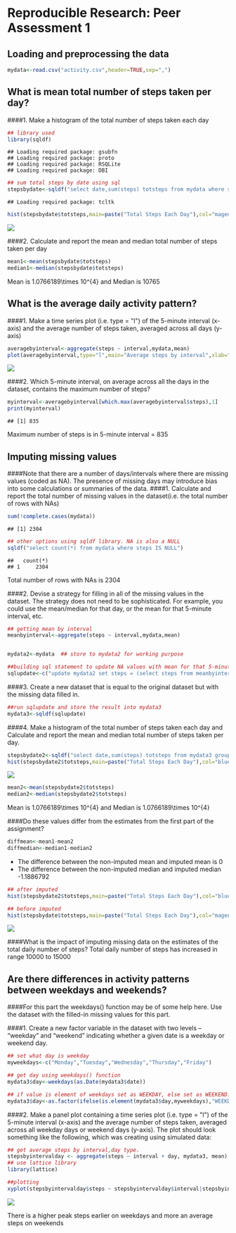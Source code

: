 # Reproducible Research: Peer Assessment 1

## Loading and preprocessing the data

```r
mydata<-read.csv("activity.csv",header=TRUE,sep=",")
```

## What is mean total number of steps taken per day?
####1. Make a histogram of the total number of steps taken each day


```r
## library used
library(sqldf)
```

```
## Loading required package: gsubfn
## Loading required package: proto
## Loading required package: RSQLite
## Loading required package: DBI
```

```r
## sum total steps by date using sql
stepsbydate<-sqldf("select date,sum(steps) totsteps from mydata where steps is not NULL group by date")
```

```
## Loading required package: tcltk
```

```r
hist(stepsbydate$totsteps,main=paste("Total Steps Each Day"),col="magenta",xlab="Number of Steps")
```

![](PA1_template_files/figure-html/unnamed-chunk-2-1.png) 

####2. Calculate and report the mean and median total number of steps taken per day

```r
mean1<-mean(stepsbydate$totsteps)
median1<-median(stepsbydate$totsteps)
```
Mean is 1.0766189\times 10^{4} and Median is 10765

## What is the average daily activity pattern?
####1. Make a time series plot (i.e. type = "l") of the 5-minute interval (x-axis) and the average number of steps taken, averaged across all days (y-axis)

```r
averagebyinterval<-aggregate(steps ~ interval,mydata,mean)
plot(averagebyinterval,type="l",main="Average steps by interval",xlab="Interval",ylab="Number of steps")
```

![](PA1_template_files/figure-html/unnamed-chunk-4-1.png) 

####2. Which 5-minute interval, on average across all the days in the dataset, contains the maximum number of steps?

```r
myinterval<-averagebyinterval[which.max(averagebyinterval$steps),1]
print(myinterval)
```

```
## [1] 835
```
Maximum number of steps is in 5-minute interval = 835

## Imputing missing values
####Note that there are a number of days/intervals where there are missing values (coded as NA). The presence of missing days may introduce bias into some calculations or summaries of the data.
####1. Calculate and report the total number of missing values in the dataset(i.e. the total number of rows with NAs)

```r
sum(!complete.cases(mydata))
```

```
## [1] 2304
```

```r
## other options using sqldf library. NA is also a NULL
sqldf("select count(*) from mydata where steps IS NULL")
```

```
##   count(*)
## 1     2304
```
Total number of rows with NAs is 2304


####2. Devise a strategy for filling in all of the missing values in the dataset. The strategy does not need to be sophisticated. For example, you could use the mean/median for that day, or the mean for that 5-minute interval, etc.

```r
## getting mean by interval
meanbyinterval<-aggregate(steps ~ interval,mydata,mean)


mydata2<-mydata  ## store to mydata2 for working purpose

##building sql statement to update NA values with mean for that 5-minute interval
sqlupdate<-c("update mydata2 set steps = (select steps from meanbyinterval where interval=mydata2.interval) where steps IS NULL","select * from main.mydata2")
```

####3. Create a new dataset that is equal to the original dataset but with the missing data filled in.

```r
##run sqlupdate and store the result into mydata3
mydata3<-sqldf(sqlupdate)
```

####4. Make a histogram of the total number of steps taken each day and Calculate and report the mean and median total number of steps taken per day. 

```r
stepsbydate2<-sqldf("select date,sum(steps) totsteps from mydata3 group by date")
hist(stepsbydate2$totsteps,main=paste("Total Steps Each Day"),col="blue",xlab="Number of Steps")
```

![](PA1_template_files/figure-html/unnamed-chunk-9-1.png) 

```r
mean2<-mean(stepsbydate2$totsteps)
median2<-median(stepsbydate2$totsteps)
```
Mean is 1.0766189\times 10^{4} and Median is 1.0766189\times 10^{4}

####Do these values differ from the estimates from the first part of the assignment? 




```r
diffmean<-mean1-mean2
diffmedian<-median1-median2
```

- The difference between the non-imputed mean and imputed mean is 0
- The difference between the non-imputed median and imputed median -1.1886792 


```r
## after imputed
hist(stepsbydate2$totsteps,main=paste("Total Steps Each Day"),col="blue",xlab="Number of Steps")

## before imputed
hist(stepsbydate$totsteps,main=paste("Total Steps Each Day"),col="magenta",xlab="Number of Steps",add=T)
```

![](PA1_template_files/figure-html/unnamed-chunk-12-1.png) 

####What is the impact of imputing missing data on the estimates of the total daily number of steps?
Total daily number of steps has increased in range 10000 to 15000



## Are there differences in activity patterns between weekdays and weekends?

####For this part the weekdays() function may be of some help here. Use the dataset with the filled-in missing values for this part.

####1. Create a new factor variable in the dataset with two levels – “weekday” and “weekend” indicating whether a given date is a weekday or weekend day.

```r
## set what day is weekday
myweekdays<-c("Monday","Tuesday","Wednesday","Thursday","Friday")

## get day using weekdays() function
mydata3$day<-weekdays(as.Date(mydata3$date))

## if value is element of weekdays set as WEEKDAY, else set as WEEKEND. Change to factor variable
mydata3$day<-as.factor(ifelse(is.element(mydata3$day,myweekdays),"WEEKDAY","WEEKEND"))
```

####2. Make a panel plot containing a time series plot (i.e. type = "l") of the 5-minute interval (x-axis) and the average number of steps taken, averaged across all weekday days or weekend days (y-axis). The plot should look something like the following, which was creating using simulated data:

```r
## get average steps by interval,day type.
stepsbyintervalday <- aggregate(steps ~ interval + day, mydata3, mean)
## use lattice library
library(lattice)

##plotting
xyplot(stepsbyintervalday$steps ~ stepsbyintervalday$interval|stepsbyintervalday$day, main="Average Steps per Day by Interval",xlab="Interval", ylab="Steps",layout=c(1,2), type="l")
```

![](PA1_template_files/figure-html/unnamed-chunk-14-1.png) 

There is a higher peak steps earlier on weekdays and more an average steps on weekends   
